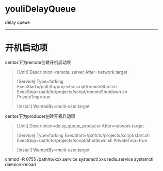 # youliDelayQueue
delay queue

---

# 开机启动项
centos下为remote创建开机启动项
>[Unit]
>Description=remote_server
>After=network.target
>
>[Service]
>Type=forking
>ExecStart=/path/to/projects/script/remoteStart.sh
>ExecStop=/path/to/projects/script/remoteShutdown.sh
PrivateTmp=true
>
>[Install]
>WantedBy=multi-user.target

centos下为producer创建开机启动项
>[Unit]
>Description=delay_queue_producer
>After=network.target
>
>[Service]
>Type=forking
>ExecStart=/path/to/projects/script/start.sh
>ExecStop=/path/to/projects/script/shutdown.sh
>PrivateTmp=true
>
>[Install]
>WantedBy=multi-user.target

chmod -R 0755 /path/to/xxx.service
systemctl xxx redis.service
systemctl daemon-reload

